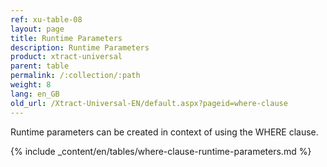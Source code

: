 ```yaml
---
ref: xu-table-08
layout: page
title: Runtime Parameters
description: Runtime Parameters
product: xtract-universal
parent: table
permalink: /:collection/:path
weight: 8
lang: en_GB
old_url: /Xtract-Universal-EN/default.aspx?pageid=where-clause
---
```


Runtime parameters can be created in context of using the WHERE clause.

{% include _content/en/tables/where-clause-runtime-parameters.md %}
